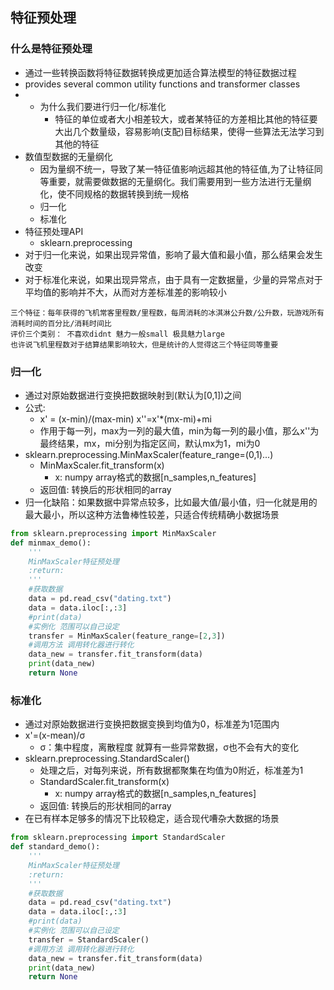 ﻿## 特征预处理
### 什么是特征预处理
- 通过一些转换函数将特征数据转换成更加适合算法模型的特征数据过程
- provides several common utility functions and transformer classes 
- - 为什么我们要进行归一化/标准化
    - 特征的单位或者大小相差较大，或者某特征的方差相比其他的特征要大出几个数量级，容易影响(支配)目标结果，使得一些算法无法学习到其他的特征
- 数值型数据的无量纲化 
    - 因为量纲不统一，导致了某一特征值影响远超其他的特征值,为了让特征同等重要，就需要做数据的无量纲化。我们需要用到一些方法进行无量纲化，使不同规格的数据转换到统一规格
    - 归一化
    - 标准化
- 特征预处理API
    - sklearn.preprocessing
- 对于归一化来说，如果出现异常值，影响了最大值和最小值，那么结果会发生改变
- 对于标准化来说，如果出现异常点，由于具有一定数据量，少量的异常点对于平均值的影响并不大，从而对方差标准差的影响较小
```
三个特征：每年获得的飞机常客里程数/里程数，每周消耗的冰淇淋公升数/公升数，玩游戏所有消耗时间的百分比/消耗时间比
评价三个类别： 不喜欢didnt 魅力一般small 极具魅力large
也许说飞机里程数对于结算结果影响较大，但是统计的人觉得这三个特征同等重要
```
### 归一化
- 通过对原始数据进行变换把数据映射到(默认为[0,1])之间
- 公式:
    - x' = (x-min)/(max-min) x''=x'*(mx-mi)+mi
    - 作用于每一列，max为一列的最大值，min为每一列的最小值，那么x''为最终结果，mx，mi分别为指定区间，默认mx为1，mi为0
- sklearn.preprocessing.MinMaxScaler(feature_range=(0,1)...)
    - MinMaxScaler.fit_transform(x)
        - x: numpy array格式的数据[n_samples,n_features]
    - 返回值: 转换后的形状相同的array
- 归一化缺陷：如果数据中异常点较多，比如最大值/最小值，归一化就是用的最大最小，所以这种方法鲁棒性较差，只适合传统精确小数据场景
```python
from sklearn.preprocessing import MinMaxScaler
def minmax_demo():
    '''
    MinMaxScaler特征预处理
    :return:
    '''
    #获取数据
    data = pd.read_csv("dating.txt")
    data = data.iloc[:,:3]
    #print(data)
    #实例化 范围可以自己设定
    transfer = MinMaxScaler(feature_range=[2,3])
    #调用方法 调用转化器进行转化
    data_new = transfer.fit_transform(data)
    print(data_new)
    return None
```

### 标准化
- 通过对原始数据进行变换把数据变换到均值为0，标准差为1范围内
- x'=(x-mean)/σ 
    - σ：集中程度，离散程度 就算有一些异常数据，σ也不会有大的变化
- sklearn.preprocessing.StandardScaler()
    - 处理之后，对每列来说，所有数据都聚集在均值为0附近，标准差为1
    - StandardScaler.fit_transform(x)
        - x: numpy array格式的数据[n_samples,n_features]
    - 返回值: 转换后的形状相同的array
- 在已有样本足够多的情况下比较稳定，适合现代嘈杂大数据的场景 
```python
from sklearn.preprocessing import StandardScaler
def standard_demo():
    '''
    MinMaxScaler特征预处理
    :return:
    '''
    #获取数据
    data = pd.read_csv("dating.txt")
    data = data.iloc[:,:3]
    #print(data)
    #实例化 范围可以自己设定
    transfer = StandardScaler()
    #调用方法 调用转化器进行转化
    data_new = transfer.fit_transform(data)
    print(data_new)
    return None

```

